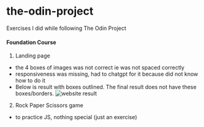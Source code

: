 # the-odin-project

Exercises I did while following The Odin Project

#### Foundation Course

1. Landing page

-   the 4 boxes of images was not correct ie was not spaced correctly
-   responsiveness was missing, had to chatgpt for it because did not know how to do it
-   Below is result with boxes outlined. The final result does not have these boxes/borders.
    ![website result](landingpage/result.gif)

2. Rock Paper Scissors game

-   to practice JS, nothing special (just an exercise)
